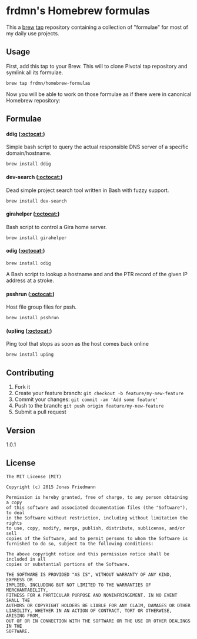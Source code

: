 # frdmn's Homebrew formulas

This a [brew](https://github.com/mxcl/homebrew) [tap](https://github.com/Homebrew/homebrew/tree/master/share/doc/homebrew#readme) repository containing a collection of "formulae" for most of my daily use projects. 

## Usage

First, add this tap to your Brew. This will to clone Pivotal tap repository and symlink all its formulae.

    brew tap frdmn/homebrew-formulas

Now you will be able to work on those formulae as if there were in canonical Homebrew repository:

## Formulae

#### ddig ([:octocat:](https://github.com/frdmn/ddig))

Simple bash script to query the actual responsible DNS server of a specific domain/hostname.

    brew install ddig

#### dev-search ([:octocat:](https://github.com/frdmn/dev-search))

Dead simple project search tool written in Bash with fuzzy support.

    brew install dev-search

#### girahelper ([:octocat:](https://github.com/frdmn/girahelper))

Bash script to control a Gira home server.

    brew install girahelper

#### odig ([:octocat:](https://github.com/frdmn/odig))

    brew install odig

A Bash script to lookup a hostname and and the PTR record of the given IP address at a stroke.

#### psshrun ([:octocat:](https://github.com/frdmn/psshrun))

Host file group files for pssh.

    brew install psshrun

#### (up)ing ([:octocat:](https://github.com/frdmn/uping))

Ping tool that stops as soon as the host comes back online

    brew install uping

## Contributing

1. Fork it
2. Create your feature branch: `git checkout -b feature/my-new-feature`
3. Commit your changes: `git commit -am 'Add some feature'`
4. Push to the branch: `git push origin feature/my-new-feature`
5. Submit a pull request

## Version

1.0.1

## License

    The MIT License (MIT)

    Copyright (c) 2015 Jonas Friedmann

    Permission is hereby granted, free of charge, to any person obtaining a copy
    of this software and associated documentation files (the "Software"), to deal
    in the Software without restriction, including without limitation the rights
    to use, copy, modify, merge, publish, distribute, sublicense, and/or sell
    copies of the Software, and to permit persons to whom the Software is
    furnished to do so, subject to the following conditions:

    The above copyright notice and this permission notice shall be included in all
    copies or substantial portions of the Software.

    THE SOFTWARE IS PROVIDED "AS IS", WITHOUT WARRANTY OF ANY KIND, EXPRESS OR
    IMPLIED, INCLUDING BUT NOT LIMITED TO THE WARRANTIES OF MERCHANTABILITY,
    FITNESS FOR A PARTICULAR PURPOSE AND NONINFRINGEMENT. IN NO EVENT SHALL THE
    AUTHORS OR COPYRIGHT HOLDERS BE LIABLE FOR ANY CLAIM, DAMAGES OR OTHER
    LIABILITY, WHETHER IN AN ACTION OF CONTRACT, TORT OR OTHERWISE, ARISING FROM,
    OUT OF OR IN CONNECTION WITH THE SOFTWARE OR THE USE OR OTHER DEALINGS IN THE
    SOFTWARE.

